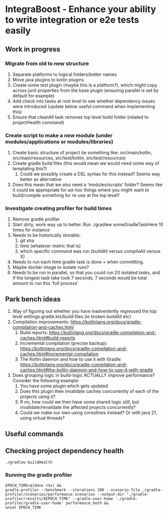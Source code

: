 # IntegraBoost - Enhance your ability to write integration or e2e tests easily

## Work in progress

### Migrate from old to new structure
   1. Separate platforms to logical folders/better names
   2. Move java plugins to kotlin plugins
   3. Create some test plugin (maybe this is a platform?), which might copy across junit properties from the base plugin (ensuring parallel is set by default for example)
   4. Add check into tasks at root level to see whether dependency issues were introduced (update below useful command when implementing this)
   5. Ensure that cleanAll task removes top level build folder (related to projectHealth command)

### Create script to make a new module (under modules/applications or modules/libraries)
   1. Create basic structure of project (ie something like: src/main/kotlin, src/main/resources, src/test/kotlin, src/test/resources)
   2. Create gradle build files (this would mean we would need some way of templating this?)
      1. Could we possibly create a DSL syntax for this instead? Seems way better as alternative
   3. Does this mean that we also need a 'modules/scripts' folder? Seems like it could be appropriate for ad-hoc things
      where you might want to build/compile something for re-use at the top level?

### Investigate creating profiler for build times
   1. Remove gradle profiler
   2. Start dirty, work way up to better. Run ./gradlew someGradleTaskHere 10 times for instance
   3. Needs to be historically storable. 
      1. git sha
      2. time (whatever metric that is)
      3. which specific command was run (buildAll versus compileAll versus X)
   4. Needs to run each time gradle task is done + when committing.
   5. Maybe docker image to isolate runs?
   6. Needs to be run in parallel, so that you could run 20 isolated tasks, and if the longest task take took 7 seconds, 
      7 seconds would be total amount to run this 'full process'

## Park bench ideas

1. Way of figuring out whether you have inadvertently regressed the top level settings.gradle.kts/build files (ie broken buildAll etc)
2. Compilation improvements: https://kotlinlang.org/docs/gradle-compilation-and-caches.html
   1. Build reports: https://kotlinlang.org/docs/gradle-compilation-and-caches.html#build-reports
   2. Incremental compilation (precise backup): https://kotlinlang.org/docs/gradle-compilation-and-caches.html#incremental-compilation
   3. The Kotlin daemon and how to use it with Gradle: https://kotlinlang.org/docs/gradle-compilation-and-caches.html#the-kotlin-daemon-and-how-to-use-it-with-gradle
3. Does grouping logic in build-logic ACTUALLY improve performance? Consider the following example:
   1. You have some plugin which gets updated
   2. Does this plugin then invalidate caches concurrently of each of the projects using it?
   3. If no, how could we then have some shared logic still, but invalidate/revalidate the affected projects concurrently?
   4. Could we make our own using coroutines instead? Or with java 21, using virtual threads?

## Useful commands

## Checking project dependency health

```
./gradlew buildHealth
```

### Running the gradle profiler

```
EPOCH_TIME=$(date +%s) &&
gradle-profiler --benchmark --iterations 100 --scenario-file ./gradle-profiler/scenarios/performance.scenarios --output-dir "./gradle-profiler/results/$EPOCH_TIME" --gradle-user-home './gradle-profiler/gradle-user-home' performance_both &&
unset EPOCH_TIME
```
